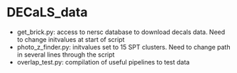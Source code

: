 # DECaLS_data
- get_brick.py: access to nersc database to download decals data. Need to change initvalues at start of script
- photo_z_finder.py: initvalues set to 15 SPT clusters. Need to change path in several lines through the script
- overlap_test.py: compilation of useful pipelines to test data
